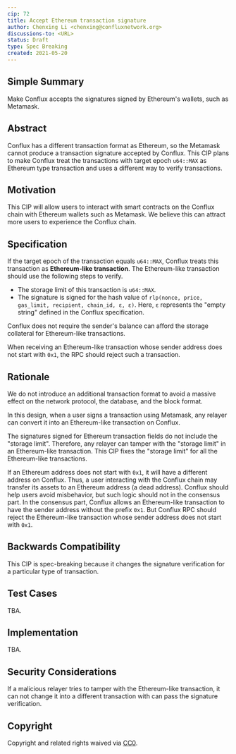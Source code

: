 ```yaml
---
cip: 72
title: Accept Ethereum transaction signature
author: Chenxing Li <chenxing@confluxnetwork.org>
discussions-to: <URL>
status: Draft
type: Spec Breaking
created: 2021-05-20
---
```


## Simple Summary

Make Conflux accepts the signatures signed by Ethereum's wallets, such as Metamask. 

## Abstract
Conflux has a different transaction format as Ethereum, so the Metamask cannot produce a transaction signature accepted by Conflux. This CIP plans to make Conflux treat the transactions with target epoch `u64::MAX` as Ethereum type transaction and uses a different way to verify transactions. 

## Motivation
This CIP will allow users to interact with smart contracts on the Conflux chain with Ethereum wallets such as Metamask. We believe this can attract more users to experience the Conflux chain. 

## Specification
If the target epoch of the transaction equals `u64::MAX`, Conflux treats this transaction as **Ethereum-like transaction**. The Ethereum-like transaction should use the following steps to verify. 

- The storage limit of this transaction is `u64::MAX`.
- The signature is signed for the hash value of `rlp(nonce, price, gas_limit, recipient, chain_id, ε, ε)`. Here, `ε` represents the "empty string" defined in the Conflux specification. 

Conflux does not require the sender's balance can afford the storage collateral for Ethereum-like transactions. 

When receiving an Ethereum-like transaction whose sender address does not start with `0x1`, the RPC should reject such a transaction.

## Rationale

We do not introduce an additional transaction format to avoid a massive effect on the network protocol, the database, and the block format. 

In this design, when a user signs a transaction using Metamask, any relayer can convert it into an Ethereum-like transaction on Conflux. 

The signatures signed for Ethereum transaction fields do not include the "storage limit". Therefore, any relayer can tamper with the "storage limit" in an Ethereum-like transaction. This CIP fixes the "storage limit" for all the Ethereum-like transactions. 

If an Ethereum address does not start with `0x1`, it will have a different address on Conflux. Thus, a user interacting with the Conflux chain may transfer its assets to an Ethereum address (a dead address). Conflux should help users avoid misbehavior, but such logic should not in the consensus part. In the consensus part, Conflux allows an Ethereum-like transaction to have the sender address without the prefix `0x1`. But Conflux RPC should reject the Ethereum-like transaction whose sender address does not start with `0x1`.


## Backwards Compatibility
This CIP is spec-breaking because it changes the signature verification for a particular type of transaction. 

## Test Cases
TBA.

## Implementation
TBA.

## Security Considerations

If a malicious relayer tries to tamper with the Ethereum-like transaction, it can not change it into a different transaction with can pass the signature verification. 


## Copyright
Copyright and related rights waived via [CC0](https://creativecommons.org/publicdomain/zero/1.0/).
